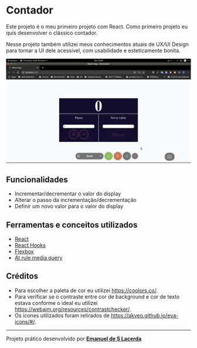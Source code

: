 # Contador

Este projeto é o meu primeiro projeto com React. Como primeiro projeto eu quis desenvolver o clássico contador.

Nesse projeto também utilizei meus conhecimentos atuais de UX/UI Design para tornar a UI dele acessível, com usabilidade e esteticamente bonita.



![contador-react](src/assets/contador-react.gif)



## Funcionalidades

- Incrementar/decrementar o valor do display
- Alterar o passo da incrementação/decrementação
- Definir um novo valor para o valor do display



## Ferramentas e conceitos utilizados

- [React](https://pt-br.reactjs.org/docs/getting-started.html)
- [React Hooks](https://pt-br.reactjs.org/docs/hooks-intro.html)
- [Flexbox](https://developer.mozilla.org/pt-BR/docs/Learn/CSS/CSS_layout/Flexbox)
- [At rule media query](https://developer.mozilla.org/pt-BR/docs/Web/Guide/CSS/CSS_Media_queries)



## Créditos

- Para escolher a paleta de cor eu utilizei https://coolors.co/.
- Para verificar se o contraste entre cor de background e cor de texto estava conforme o ideal eu utilizei https://webaim.org/resources/contrastchecker/.
- Os ícones utilizados foram retirados de https://akveo.github.io/eva-icons/#/.



------

Projeto prático desenvolvido por **[Emanuel de S Lacerda](http://github.com/EmanuelLacerda/)**

